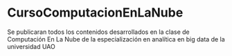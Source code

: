 # CursoComputacionEnLaNube
Se publicaran todos los contenidos desarrollados en la clase de Computación En La Nube de la especialización en analítica en big data de la universidad UAO
